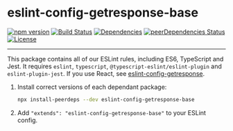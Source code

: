 # eslint-config-getresponse-base

[![npm version](https://badge.fury.io/js/eslint-config-getresponse-base.svg)](https://badge.fury.io/js/eslint-config-getresponse-base)
[![Build Status](https://travis-ci.com/GetResponse/eslint-config-getresponse-base.svg?branch=master)](https://travis-ci.com/GetResponse/eslint-config-getresponse-base)
[![Dependencies](https://img.shields.io/david/GetResponse/eslint-config-getresponse-base.svg)](https://david-dm.org/GetResponse/eslint-config-getresponse-base)
[![peerDependencies Status](https://david-dm.org/GetResponse/eslint-config-getresponse-base/peer-status.svg)](https://david-dm.org/GetResponse/eslint-config-getresponse-base?type=peer)
[![License](http://img.shields.io/:license-mit-blue.svg)](http://badges.mit-license.org)

---

This package contains all of our ESLint rules, including ES6, TypeScript and Jest. It requires `eslint`, `typescript`, `@typescript-eslint/eslint-plugin` and `eslint-plugin-jest`. If you use React, see [eslint-config-getresponse](https://github.com/getresponse/eslint-config-getresponse/).

1. Install correct versions of each dependant package:

   ```bash
   npx install-peerdeps --dev eslint-config-getresponse-base
   ```

2. Add `"extends": "eslint-config-getresponse-base"` to your ESLint config.
